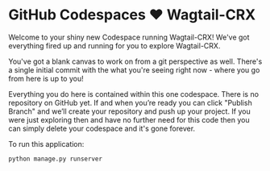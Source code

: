 # GitHub Codespaces ♥️ Wagtail-CRX

Welcome to your shiny new Codespace running Wagtail-CRX! We've got everything fired up and running for you to explore Wagtail-CRX.

You've got a blank canvas to work on from a git perspective as well. There's a single initial commit with the what you're seeing right now - where you go from here is up to you!

Everything you do here is contained within this one codespace. There is no repository on GitHub yet. If and when you’re ready you can click "Publish Branch" and we’ll create your repository and push up your project. If you were just exploring then and have no further need for this code then you can simply delete your codespace and it's gone forever.

To run this application:

```python
python manage.py runserver

